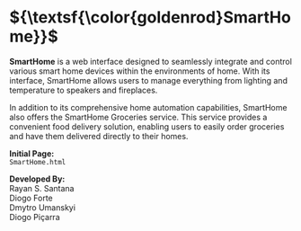 <h1>${\textsf{\color{goldenrod}SmartHome}}$</h1>     

<strong>SmartHome</strong> is a web interface designed to seamlessly integrate and control various smart home devices within the environments of home. 
With its interface, SmartHome allows users to manage everything from lighting and temperature to speakers and fireplaces.

In addition to its comprehensive home automation capabilities, SmartHome also offers the SmartHome Groceries service. This service provides a convenient food delivery solution, enabling users to easily order groceries and have them delivered directly to their homes.

<strong>Initial Page:</strong><br>
`SmartHome.html`

<strong>Developed By:</strong><br>
Rayan S. Santana<br>
Diogo Forte<br>
Dmytro Umanskyi<br>
Diogo Piçarra<br>
